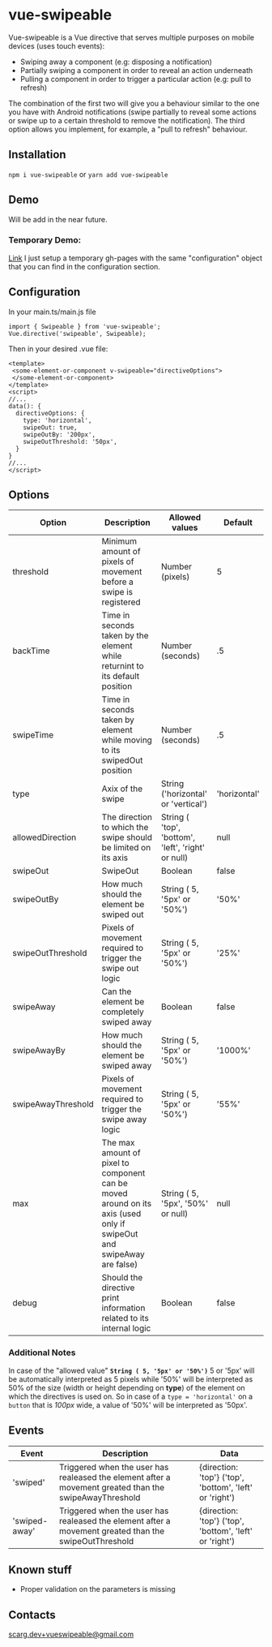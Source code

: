 # vue-swipeable
Vue-swipeable is a Vue directive that serves multiple purposes on mobile devices (uses touch events):
* Swiping away a component (e.g: disposing a notification)
* Partially swiping a component in order to reveal an action underneath
* Pulling a component in order to trigger a particular action (e.g: pull to refresh)

The combination of the first two will give you a behaviour similar to the one you have with Android notifications (swipe partially to reveal some actions or swipe up to a certain threshold to remove the notification).
The third option allows you implement, for example, a "pull to refresh" behaviour.

## Installation
`` npm i vue-swipeable ``
or 
`` yarn add vue-swipeable ``

## Demo 
Will be add in the near future.

### Temporary Demo:
[Link](https://scarg.github.io/vue-swipeable/)
I just setup a temporary gh-pages with the same "configuration" object that you can find in the configuration section.

## Configuration

In your main.ts/main.js file 
```
import { Swipeable } from 'vue-swipeable';
Vue.directive('swipeable', Swipeable);
```

Then in your desired .vue file:
```vue
<template>
 <some-element-or-component v-swipeable="directiveOptions">
 </some-element-or-component>
</template>
<script>
//...
data(): {
  directiveOptions: {
    type: 'horizontal',
    swipeOut: true,
    swipeOutBy: '200px',
    swipeOutThreshold: '50px',
  }
}
//...
</script>
```


## Options
| Option | Description | Allowed values | Default |
| ----- | ----- | ----- | ----- |
| threshold | Minimum amount of pixels of movement before a swipe is registered | Number (pixels) | 5 |
| backTime | Time in seconds taken by the element while returnint to its default position | Number (seconds) | .5 |
| swipeTime | Time in seconds taken by element while moving to its swipedOut position | Number (seconds) | .5 |
| type | Axix of the swipe | String ('horizontal' or 'vertical')  | 'horizontal' |
| allowedDirection | The direction to which the swipe should be limited on its axis | String ( 'top', 'bottom', 'left', 'right' or null) | null |
| swipeOut | SwipeOut | Boolean | false |
| swipeOutBy | How much should the element be swiped out | String ( 5, '5px' or '50%') | '50%' |
| swipeOutThreshold | Pixels of movement required to trigger the swipe out logic | String ( 5, '5px' or '50%') | '25%' |
| swipeAway | Can the element be completely swiped away | Boolean | false |
| swipeAwayBy | How much should the element be swiped away | String ( 5, '5px' or '50%') | '1000%' |
| swipeAwayThreshold | Pixels of movement required to trigger the swipe away logic | String ( 5, '5px' or '50%') | '55%' |
| max | The max amount of pixel to component can be moved around on its axis (used only if swipeOut and swipeAway are false) | String ( 5, '5px', '50%' or null) | null | 
| debug | Should the directive print information related to its internal logic | Boolean | false |

### Additional Notes
In case of the "allowed value" **``String ( 5, '5px' or '50%')``** 5 or '5px' will be automatically interpreted as 5 pixels while '50%' will be interpreted as 50% of the size (width or height depending on **type**) of the element on which the directives is used on.
So in case of a `type = 'horizontal'` on a `button` that is _100px_ wide, a value of '50%' will be interpreted as '50px'.

## Events
| Event | Description | Data |
| ----- | ----- | ----- |
| 'swiped' | Triggered when the user has realeased the element after a movement greated than the swipeAwayThreshold | {direction: 'top'} ('top', 'bottom', 'left' or 'right') |
| 'swiped-away' | Triggered when the user has realeased the element after a movement greated than the swipeOutThreshold | {direction: 'top'} ('top', 'bottom', 'left' or 'right') |


## Known stuff
* Proper validation on the parameters is missing

## Contacts
[scarg.dev+vueswipeable@gmail.com](mailto:scarg.dev+vueswipeable@gmai.com)
